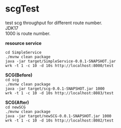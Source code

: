 # scgTest
test scg throughput for different route number.  
JDK17  
1000 is route number.  

**resource service**  

`cd SimpleService`  
`./mvnw clean package`  
`java -jar target/SimpleService-0.0.1-SNAPSHOT.jar`  
`wrk -t 1 -c 10 -d 10s http://localhost:8000/test`  

**SCG(Before)**  
`cd scg`  
`./mvnw clean package`  
`java -jar target/scg-0.0.1-SNAPSHOT.jar 1000`  
`wrk -t 1 -c 10 -d 10s http://localhost:8083/test`  
  

**SCG(After)**  
`cd newSCG`   
`./mvnw clean package`  
`java -jar target/newSCG-0.0.1-SNAPSHOT.jar 1000`  
`wrk -t 1 -c 10 -d 10s http://localhost:8082/test`  
